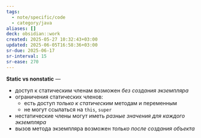 ```yaml
---
tags:
  - note/specific/code
  - category/java
aliases: []
deck: obsidian::work
created: 2025-05-27 10:32:43+03:00
updated: 2025-06-05T16:58:36+03:00
sr-due: 2025-06-17
sr-interval: 15
sr-ease: 270
---
```


**Static vs nonstatic**
—
- доступ к статическим членам возможен *без создания экземпляра*
- ограничения статических членов:
	- есть доступ *только к статическим* методам и переменным
	- не могут ссылаться на `this`, `super`
- нестатические члены могут иметь *разные значения для каждого экземпляра*
- вызов метода экземпляра возможен *только после создания объекта*
